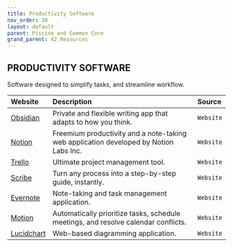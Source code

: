 ```yaml
---
title: Productivity Software
nav_order: 10
layout: default
parent: Piscine and Common Core
grand_parent: 42 Resources
---
```


## **PRODUCTIVITY SOFTWARE**

Software designed to simplify tasks, and streamline workflow.

| Website | Description | Source |
| :------ | :---------- | :----- |
| [Obsidian](https://obsidian.md)          | Private and flexible writing app that adapts to how you think.                        | `Website` |
| [Notion](https://www.notion.so)          | Freemium productivity and a note-taking web application developed by Notion Labs Inc. | `Website` |
| [Trello](https://trello.com)             | Ultimate project management tool.                                                     | `Website` |
| [Scribe](https://scribehow.com)          | Turn any process into a step-by-step guide, instantly.                                | `Website` |
| [Evernote](https://evernote.com)         | Note-taking and task management application.                                          | `Website` |
| [Motion](https://www.usemotion.com)      | Automatically prioritize tasks, schedule meetings, and resolve calendar conflicts.    | `Website` |
| [Lucidchart](https://www.lucidchart.com) | Web-based diagramming application.                                                    | `Website` |